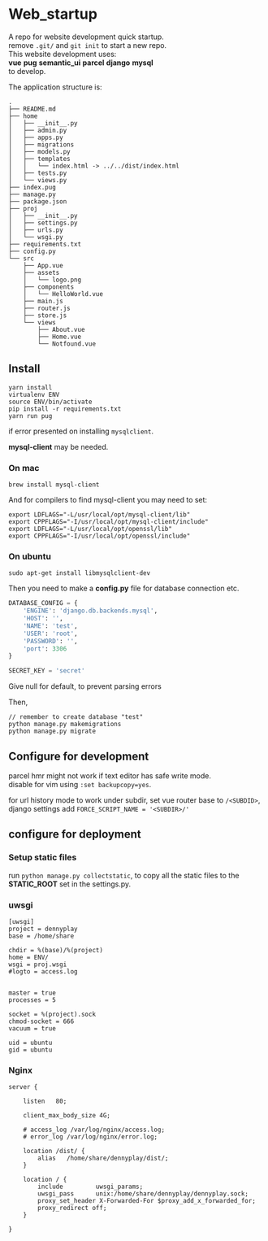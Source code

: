 # Web_startup

A repo for website development quick startup.  
remove `.git/` and `git init` to start a new repo.  
This website development uses:   
**vue** **pug** **semantic_ui** **parcel** **django** **mysql**  
to develop.

The application structure is:

```shell
.
├── README.md
├── home
│   ├── __init__.py
│   ├── admin.py
│   ├── apps.py
│   ├── migrations
│   ├── models.py
│   ├── templates
│   │   └── index.html -> ../../dist/index.html
│   ├── tests.py
│   └── views.py
├── index.pug
├── manage.py
├── package.json
├── proj
│   ├── __init__.py
│   ├── settings.py
│   ├── urls.py
│   └── wsgi.py
├── requirements.txt
├── config.py
└── src
    ├── App.vue
    ├── assets
    │   └── logo.png
    ├── components
    │   └── HelloWorld.vue
    ├── main.js
    ├── router.js
    ├── store.js
    └── views
        ├── About.vue
        ├── Home.vue
        └── Notfound.vue
```

## Install

```shell
yarn install
virtualenv ENV
source ENV/bin/activate
pip install -r requirements.txt
yarn run pug
```

if error presented on installing `mysqlclient`.

**mysql-client** may be needed.

### On mac  <!-- omit in toc -->

`brew install mysql-client`

And for compilers to find mysql-client you may need to set:

```shell
export LDFLAGS="-L/usr/local/opt/mysql-client/lib"
export CPPFLAGS="-I/usr/local/opt/mysql-client/include"
export LDFLAGS="-L/usr/local/opt/openssl/lib"
export CPPFLAGS="-I/usr/local/opt/openssl/include"
```

### On ubuntu <!-- omit in toc -->

`sudo apt-get install libmysqlclient-dev`

Then you need to make a **config.py** file for database connection etc.

```python
DATABASE_CONFIG = {
    'ENGINE': 'django.db.backends.mysql',
    'HOST': '',
    'NAME': 'test',
    'USER': 'root',
    'PASSWORD': '',
    'port': 3306
}

SECRET_KEY = 'secret'
```

Give null for default, to prevent parsing errors


Then,

```shell
// remember to create database "test"
python manage.py makemigrations
python manage.py migrate
```

## Configure for development

parcel hmr might not work if text editor has safe write mode.  
disable for vim using `:set backupcopy=yes`.

for url history mode to work under subdir, set vue router base to `/<SUBDID>`,  
django settings add `FORCE_SCRIPT_NAME = '<SUBDIR>/'`

## configure for deployment

### Setup static files

run `python manage.py collectstatic`, to copy all the static files to the **STATIC_ROOT** set in the settings.py.

### uwsgi <!-- omit in toc -->

```
[uwsgi]
project = dennyplay
base = /home/share

chdir = %(base)/%(project)
home = ENV/
wsgi = proj.wsgi
#logto = access.log


master = true
processes = 5

socket = %(project).sock
chmod-socket = 666
vacuum = true

uid = ubuntu
gid = ubuntu
```

### Nginx <!-- omit in toc -->

```nginx
server {

    listen   80;

    client_max_body_size 4G;

    # access_log /var/log/nginx/access.log;
    # error_log /var/log/nginx/error.log;

	location /dist/ {
        alias   /home/share/dennyplay/dist/;
    }

    location / {
        include         uwsgi_params;
        uwsgi_pass      unix:/home/share/dennyplay/dennyplay.sock;
        proxy_set_header X-Forwarded-For $proxy_add_x_forwarded_for;
        proxy_redirect off;
    }

}
```
